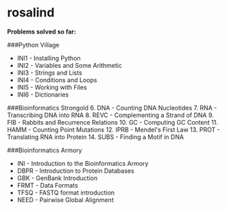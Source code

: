 # rosalind

**Problems solved so far:**

###Python Village
  * INI1 - Installing Python
  * INI2 - Variables and Some Arithmetic
  * INI3 - Strings and Lists
  * INI4 - Conditions and Loops
  * INI5 - Working with Files
  * INI6 - Dictionaries

###Bioinformatics Strongold
6. DNA	- Counting DNA Nucleotides
7. RNA -	Transcribing DNA into RNA
8. REVC - Complementing a Strand of DNA
9. FIB - Rabbits and Recurrence Relations
10. GC - Computing GC Content
11. HAMM - Counting Point Mutations
12. IPRB - Mendel's First Law
13. PROT - Translating RNA into Protein
14. SUBS	- Finding a Motif in DNA

###Bioinformatics Armory
* INI -	Introduction to the Bioinformatics Armory
* DBPR -	Introduction to Protein Databases
* GBK - GenBank Introduction
* FRMT	- Data Formats
* TFSQ	- FASTQ format introduction
* NEED -	Pairwise Global Alignment
